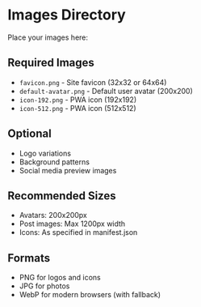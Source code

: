 # Images Directory

Place your images here:

## Required Images
- `favicon.png` - Site favicon (32x32 or 64x64)
- `default-avatar.png` - Default user avatar (200x200)
- `icon-192.png` - PWA icon (192x192)
- `icon-512.png` - PWA icon (512x512)

## Optional
- Logo variations
- Background patterns
- Social media preview images

## Recommended Sizes
- Avatars: 200x200px
- Post images: Max 1200px width
- Icons: As specified in manifest.json

## Formats
- PNG for logos and icons
- JPG for photos
- WebP for modern browsers (with fallback)
